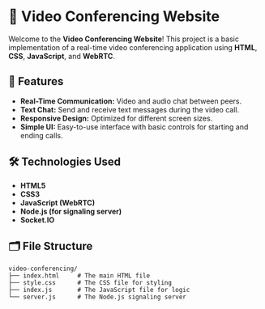# 🎥 Video Conferencing Website

Welcome to the **Video Conferencing Website**! This project is a basic implementation of a real-time video conferencing application using **HTML**, **CSS**, **JavaScript**, and **WebRTC**.

## 🌟 Features

- **Real-Time Communication:** Video and audio chat between peers.
- **Text Chat:** Send and receive text messages during the video call.
- **Responsive Design:** Optimized for different screen sizes.
- **Simple UI:** Easy-to-use interface with basic controls for starting and ending calls.

## 🛠️ Technologies Used

- **HTML5**
- **CSS3**
- **JavaScript (WebRTC)**
- **Node.js (for signaling server)**
- **Socket.IO**

## 🗂️ File Structure

```plaintext
video-conferencing/
├── index.html     # The main HTML file
├── style.css      # The CSS file for styling
├── index.js       # The JavaScript file for logic
└── server.js      # The Node.js signaling server
